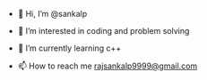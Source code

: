 - 👋 Hi, I’m @sankalp
- 👀 I’m interested in coding and problem solving
- 🌱 I’m currently learning c++

- 📫 How to reach me rajsankalp9999@gmail.com

<!---
sankalpsank/sankalpsank is a ✨ special ✨ repository because its `README.md` (this file) appears on your GitHub profile.
You can click the Preview link to take a look at your changes.
--->
